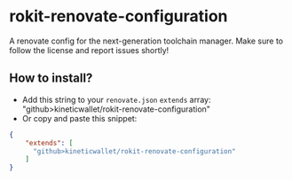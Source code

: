 # rokit-renovate-configuration
A renovate config for the next-generation toolchain manager.
Make sure to follow the license and report issues shortly!

## How to install?
- Add this string to your `renovate.json` `extends` array: "github>kineticwallet/rokit-renovate-configuration"
- Or copy and paste this snippet:
```json
{
    "extends": [
      "github>kineticwallet/rokit-renovate-configuration"
    ]
}
```
